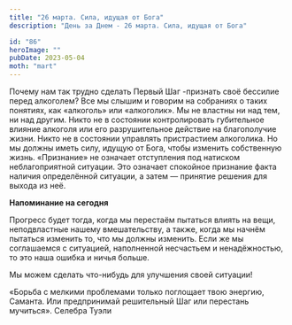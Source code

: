 ```yaml
---
title: "26 марта. Сила, идущая от Бога"
description: "День за Днем - 26 марта. Сила, идущая от Бога"

id: "86"
heroImage: ""
pubDate: 2023-05-04
moth: "mart"
---
```


Почему нам так трудно сделать Первый Шаг -признать своё бессилие перед
алкоголем? Все мы слышим и говорим на собраниях о таких понятиях, как
«алкоголь» или «алкоголик». Мы не властны ни над тем, ни над другим. Никто не
в состоянии контролировать губительное влияние алкоголя или его разрушительное
действие на благополучие жизни. Никто не в состоянии управлять пристрастием
алкоголика. Но мы должны иметь силу, идущую от Бога, чтобы изменить
собственную жизнь. «Признание» не означает отступления под натиском
неблагоприятной ситуации. Это означает спокойное признание факта наличия
определённой ситуации, а затем — принятие решения для выхода из неё.

**Напоминание на сегодня**

Прогресс будет тогда, когда мы перестаём пытаться влиять на вещи,
неподвластные нашему вмешательству, а также, когда мы начнём пытаться изменить
то, что мы должны изменить. Если же мы соглашаемся с ситуацией, наполненной
несчастьем и ненадёжностью, то это наша ошибка и ничья больше.

Мы можем сделать что-нибудь для улучшения своей ситуации!

«Борьба с мелкими проблемами только поглощает твою энергию, Саманта. Или
предпринимай решительный Шаг или перестань мучиться». Селебра Туэли
